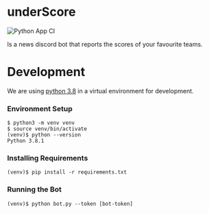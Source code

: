 # underScore
![Python App CI](https://github.com/exmaple/underScore/workflows/Python%20App%20CI/badge.svg)

Is a news discord bot that reports the scores of your favourite teams.

# Development
We are using [python 3.8](https://www.python.org/downloads/) in a virtual environment for development.

### Environment Setup
```
$ python3 -m venv venv
$ source venv/bin/activate
(venv)$ python --version
Python 3.8.1
```

### Installing Requirements
```
(venv)$ pip install -r requirements.txt
```

### Running the Bot
```
(venv)$ python bot.py --token [bot-token]
```
